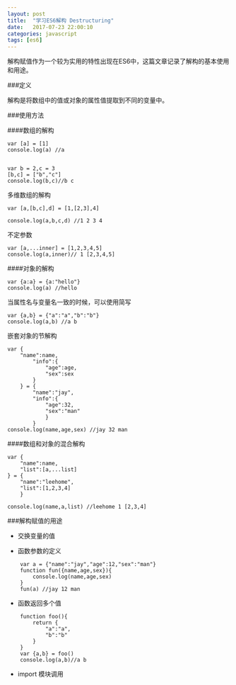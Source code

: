 ```yaml
---
layout: post
title:  "学习ES6解构 Destructuring"
date:   2017-07-23 22:00:10
categories: javascript
tags: [es6]
---
```


解构赋值作为一个较为实用的特性出现在ES6中，这篇文章记录了解构的基本使用和用途。

###定义

解构是将数组中的值或对象的属性值提取到不同的变量中。

###使用方法

####数组的解构


	var [a] = [1]
	console.log(a) //a
	
	
	var b = 2,c = 3
	[b,c] = ["b","c"]
	console.log(b,c)//b c

多维数组的解构

	var [a,[b,c],d] = [1,[2,3],4]
	
	console.log(a,b,c,d) //1 2 3 4

不定参数

	var [a,...inner] = [1,2,3,4,5]
	console.log(a,inner)// 1 [2,3,4,5]

####对象的解构
	
	var {a:a} = {a:"hello"}
	console.log(a) //hello
	
	
当属性名与变量名一致的时候，可以使用简写

	
	var {a,b} = {"a":"a","b":"b"}
	console.log(a,b) //a b

嵌套对象的节解构

	var {
		"name":name,
			"info":{
				"age":age,
				"sex":sex
			}
		} = {
			"name":"jay",
			"info":{
				"age":32,
				"sex":"man"
				}
			}
	console.log(name,age,sex) //jay 32 man
	

####数组和对象的混合解构

	var {
		"name":name,
		"list":[a,...list]
	} = {
		"name":"leehome",
		"list":[1,2,3,4]
		}
	
	console.log(name,a,list) //leehome 1 [2,3,4]


###解构赋值的用途

- 交换变量的值

- 函数参数的定义
	
````
	var a = {"name":"jay","age":12,"sex":"man"}
	function fun({name,age,sex}){
		console.log(name,age,sex)
	}
	fun(a) //jay 12 man
````
- 函数返回多个值

````
	function foo(){
		return {
			"a":"a",
			"b":"b"
		}
	}
	var {a,b} = foo()
	console.log(a,b)//a b
````

- import 模块调用


